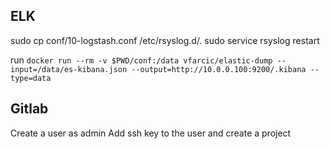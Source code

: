 ## ELK

sudo cp conf/10-logstash.conf /etc/rsyslog.d/.
sudo service rsyslog restart

run `docker run --rm -v $PWD/conf:/data vfarcic/elastic-dump --input=/data/es-kibana.json --output=http://10.0.0.100:9200/.kibana --type=data`

## Gitlab
Create a user as admin
Add ssh key to the user and create a project
